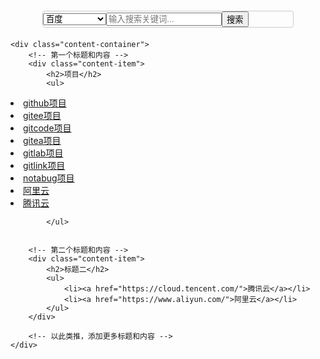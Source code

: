 <html lang="en">
<head>
<meta charset="UTF-8">
<meta name="viewport" content="width=device-width, initial-scale=1.0">
<title>可更换搜索引擎的搜索框</title>
<style>
  .search-container {
    position: relative;
    display: flex;
    align-items: center;
    border: 1px solid #ccc;
    border-radius: 4px;
    overflow: hidden;
    max-width: 400px;
    margin: 20px auto;
  }

  .search-input {
    flex: 1;
    padding: 10px;
    border: none;
    outline: none;
  }

  .search-select {
    padding: 10px;
    border: none;
    outline: none;
    background-color: #f1f1f1;
    cursor: pointer;
  }

  .search-button {
    padding: 10px 15px;
    background-color: #4CAF50;
    color: white;
    border: none;
    cursor: pointer;
  }

        /* 可选样式 */
        .content-item {
            margin-bottom: 20px; /* 每个内容项之间的间距 */
        }
        .content-item h2 {
            margin-bottom: 10px; /* 标题和内容之间的间距 */
        }
        .content-item ul {
            list-style-type: none; /* 移除默认的列表样式 */
            padding: 0; /* 移除默认的列表内边距 */
        }
        .content-item li {
            display: inline-block; /* 使列表项并排显示 */
            margin-right: 20px; /* 列表项之间的间距 */
        }
        .content-item a {
            text-decoration: none; /* 移除链接的下划线 */
            color: black; /* 链接颜色 */
        }
</style>
</head>
<body>

<div class="search-container">

  <select id="searchEngine" class="search-select">
    <option value="https://www.baidu.com/s?wd=">百度</option>
    <option value="https://www.bing.com/search?q=">Bing</option>
    <option value="https://duckduckgo.com/?q=">DuckDuckGo</option>
    <!-- 可以添加更多搜索引擎选项 -->
  </select>
  <input type="text" id="searchInput" class="search-input" placeholder="输入搜索关键词...">
  <button id="searchButton" class="search-button">搜索</button>
</div>

<script>
  document.getElementById('searchButton').addEventListener('click', function() {
    var query = document.getElementById('searchInput').value;
    var engineUrl = document.getElementById('searchEngine').value;
    
    if (query) {
      window.location.href = engineUrl + encodeURIComponent(query);
    }
  });
</script>

    <div class="content-container">
        <!-- 第一个标题和内容 -->
        <div class="content-item">
            <h2>项目</h2>
            <ul>
<li><a href="https://github.com/">github项目</a></li>
<li><a href="https://gitee.com/explore">gitee项目</a></li>
<li><a href="https://gitcode.net/explore/projects/starred">gitcode项目</a></li>
<li><a href="https://gitea.com/explore/repos">gitea项目</a></li>
<li><a href="https://gitlab.com/explore?sort=latest_activity_desc&name=tvbox&sort=latest_activity_desc">gitlab项目</a></li>
<li><a href="https://www.gitlink.org.cn/explore">gitlink项目</a></li>
<li><a href="https://notabug.org/explore/repos">notabug项目</a></li>
<li><a href="https://www.aliyun.com/">阿里云</a></li>	
<li><a href="https://cloud.tencent.com/">腾讯云</a></li>

            </ul>

        
        <!-- 第二个标题和内容 -->
        <div class="content-item">
            <h2>标题二</h2>
            <ul>
                <li><a href="https://cloud.tencent.com/">腾讯云</a></li>
                <li><a href="https://www.aliyun.com/">阿里云</a></li>
            </ul>
        </div>
        
        <!-- 以此类推，添加更多标题和内容 -->
    </div>
